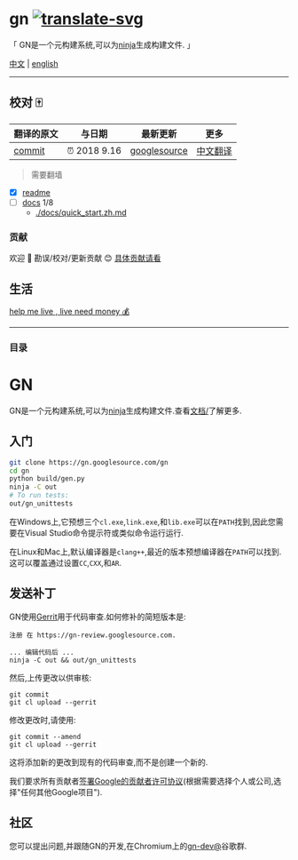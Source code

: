 # gn [![translate-svg]][translate-list] 

[translate-svg]: http://llever.com/translate.svg
[translate-list]: https://github.com/chinanf-boy/chinese-translate-list

「 GN是一个元构建系统,可以为[ninja](https://ninja-build.org)生成构建文件. 」

[中文](./readme.md) | [english](https://gn.googlesource.com/gn/)


---

## 校对 🀄️

<!-- doc-templite START generated -->
<!-- docTempliteId = 'google' -->
<!-- repo = 'gn' -->
<!-- repo = 'gn' -->
<!-- commit = '77d64a3da6bc7d8b0aab83ff7459b3280e6a84f2' -->
<!-- time = '2018 9.16' -->
翻译的原文 | 与日期 | 最新更新 | 更多
---|---|---|---
[commit] | ⏰ 2018 9.16 | [googlesource] | [中文翻译][translate-list]

> 需要翻墙

[googlesource]: https://.googlesource.com/gn/+/master
[commit]: https://.googlesource.com/gn/+/77d64a3da6bc7d8b0aab83ff7459b3280e6a84f2
<!-- doc-templite END generated -->

- [x] [readme](./readme.md)
- [ ] [docs](./docs) 1/8
    - [./docs/quick_start.zh.md](./docs/quick_start.zh.md)

### 贡献

欢迎 👏 勘误/校对/更新贡献 😊 [具体贡献请看](https://github.com/chinanf-boy/chinese-translate-list#贡献)

## 生活

[help me live , live need money 💰](https://github.com/chinanf-boy/live-need-money)

---

### 目录

<!-- START doctoc -->
<!-- END doctoc -->


# GN

GN是一个元构建系统,可以为[ninja](https://ninja-build.org)生成构建文件.查看[文档/](./docs/quick_start.zh.md)了解更多.

## 入门

```bash
git clone https://gn.googlesource.com/gn
cd gn
python build/gen.py
ninja -C out
# To run tests:
out/gn_unittests
```

在Windows上,它预想三个`cl.exe`,`link.exe`,和`lib.exe`可以在`PATH`找到,因此您需要在Visual Studio命令提示符或类似命令运行运行.

在Linux和Mac上,默认编译器是`clang++`,最近的版本预想编译器在`PATH`可以找到.这可以覆盖通过设置`CC`,`CXX`,和`AR`.

## 发送补丁

GN使用[Gerrit](https://www.gerritcodereview.com/)用于代码审查.如何修补的简短版本是:

```
注册 在 https://gn-review.googlesource.com.

... 编辑代码后 ...
ninja -C out && out/gn_unittests
```

然后,上传更改以供审核:

```
git commit
git cl upload --gerrit
```

修改更改时,请使用:

```
git commit --amend
git cl upload --gerrit
```

这将添加新的更改到现有的代码审查,而不是创建一个新的.

我们要求所有贡献者[签署Google的贡献者许可协议](https://cla.developers.google.com/)(根据需要选择个人或公司,选择"任何其他Google项目").

## 社区

您可以提出问题,并跟随GN的开发,在Chromium上的[gn-dev@](https://groups.google.com/a/chromium.org/forum/#!forum/gn-dev)谷歌群.

